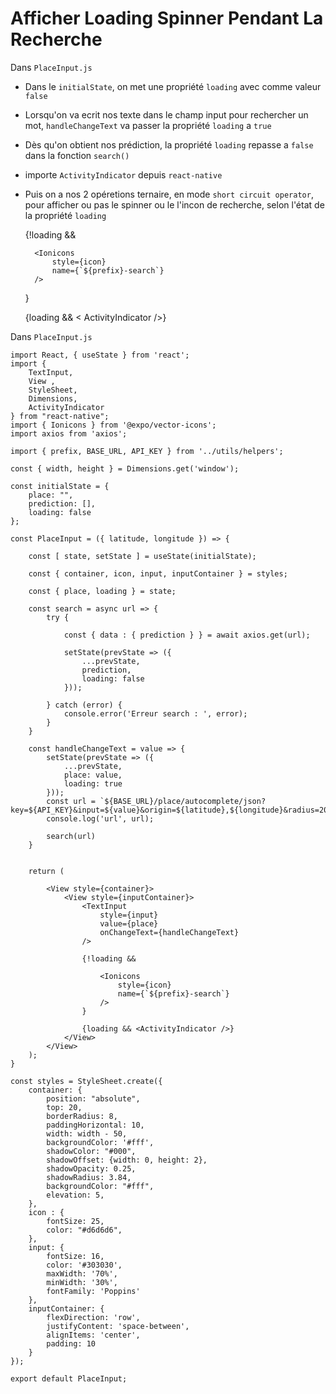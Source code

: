 # Afficher Loading Spinner Pendant La Recherche

Dans `PlaceInput.js`

- Dans le `initialState`, on met une propriété `loading` avec comme valeur `false`

- Lorsqu'on va ecrit nos texte dans le champ input pour rechercher un mot, `handleChangeText` va passer la propriété `loading` a `true`

- Dès qu'on obtient nos prédiction, la propriété `loading` repasse a `false` dans la fonction `search()`

- importe `ActivityIndicator` depuis `react-native`

- Puis on a nos 2 opéretions ternaire, en mode `short circuit operator`, pour afficher ou pas le spinner ou le l'incon de recherche, selon l'état de la propriété `loading`

    {!loading &&

        <Ionicons 
            style={icon}
            name={`${prefix}-search`} 
        />
    }

    {loading && < ActivityIndicator />}

Dans `PlaceInput.js`

    import React, { useState } from 'react';
    import { 
        TextInput,
        View ,
        StyleSheet,
        Dimensions,
        ActivityIndicator
    } from "react-native";
    import { Ionicons } from '@expo/vector-icons';
    import axios from 'axios';

    import { prefix, BASE_URL, API_KEY } from '../utils/helpers';

    const { width, height } = Dimensions.get('window');

    const initialState = {
        place: "",
        prediction: [],
        loading: false
    };

    const PlaceInput = ({ latitude, longitude }) => {

        const [ state, setState ] = useState(initialState);

        const { container, icon, input, inputContainer } = styles;

        const { place, loading } = state;

        const search = async url => {
            try {

                const { data : { prediction } } = await axios.get(url);

                setState(prevState => ({
                    ...prevState,
                    prediction,
                    loading: false
                }));

            } catch (error) {
                console.error('Erreur search : ', error);
            }
        }

        const handleChangeText = value => {
            setState(prevState => ({
                ...prevState,
                place: value,
                loading: true
            }));
            const url = `${BASE_URL}/place/autocomplete/json?key=${API_KEY}&input=${value}&origin=${latitude},${longitude}&radius=2000&language=fr`
            console.log('url', url);

            search(url)
        }


        return (

            <View style={container}>
                <View style={inputContainer}>
                    <TextInput
                        style={input}
                        value={place}
                        onChangeText={handleChangeText}
                    />

                    {!loading &&

                        <Ionicons 
                            style={icon}
                            name={`${prefix}-search`} 
                        />
                    }

                    {loading && <ActivityIndicator />}
                </View>
            </View>
        );
    } 

    const styles = StyleSheet.create({
        container: {
            position: "absolute",
            top: 20,
            borderRadius: 8,
            paddingHorizontal: 10,
            width: width - 50,
            backgroundColor: '#fff',
            shadowColor: "#000",
            shadowOffset: {width: 0, height: 2},
            shadowOpacity: 0.25,
            shadowRadius: 3.84,
            backgroundColor: "#fff",
            elevation: 5,
        },
        icon : {
            fontSize: 25,
            color: "#d6d6d6",
        },
        input: {
            fontSize: 16,
            color: '#303030',
            maxWidth: '70%',
            minWidth: '30%',
            fontFamily: 'Poppins'
        },
        inputContainer: {
            flexDirection: 'row',
            justifyContent: 'space-between',
            alignItems: 'center',
            padding: 10
        }
    }); 

    export default PlaceInput;